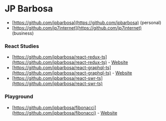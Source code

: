 # JP Barbosa

* [https://github.com/jpbarbosa](https://github.com/jpbarbosa) (personal)
* [https://github.com/jp7internet](https://github.com/jp7internet) (business)

### React Studies

* [https://github.com/jpbarbosa/react-redux-ts](https://github.com/jpbarbosa/react-redux-ts) - [Website](https://jpbarbosa.github.io/react-redux-ts)
* [https://github.com/jpbarbosa/react-graphql-ts](https://github.com/jpbarbosa/react-graphql-ts) - [Website](https://jpbarbosa.github.io/react-graphql-ts)
* [https://github.com/jpbarbosa/react-swr-ts](https://github.com/jpbarbosa/react-swr-ts)

### Playground

* [https://github.com/jpbarbosa/fibonacci](https://github.com/jpbarbosa/fibonacci) -  [Website](https://jpbarbosa.github.io/fibonacci)
